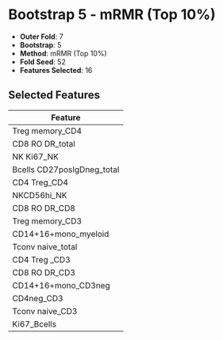# Bootstrap 5 - mRMR (Top 10%)

- **Outer Fold**: 7
- **Bootstrap**: 5
- **Method**: mRMR (Top 10%)
- **Fold Seed**: 52
- **Features Selected**: 16

## Selected Features

| Feature |
|---------|
| Treg memory_CD4 |
| CD8 RO DR_total |
| NK Ki67_NK |
| Bcells CD27posIgDneg_total |
| CD4 Treg_CD4 |
| NKCD56hi_NK |
| CD8 RO DR_CD8 |
| Treg memory_CD3 |
| CD14+16+mono_myeloid |
| Tconv naive_total |
| CD4 Treg _CD3 |
| CD8 RO DR_CD3 |
| CD14+16+mono_CD3neg |
| CD4neg_CD3 |
| Tconv naive_CD3 |
| Ki67_Bcells |

